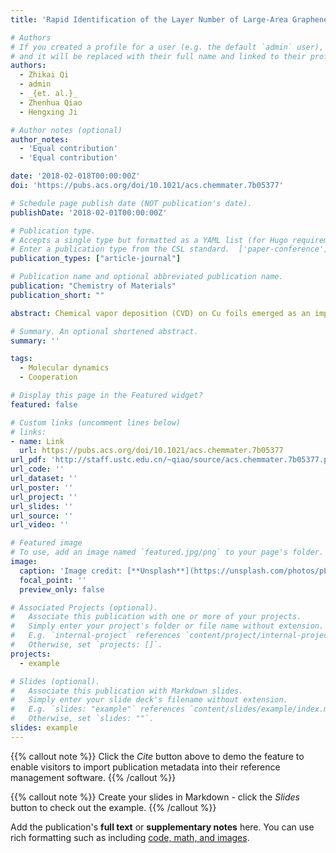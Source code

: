 ```yaml
---
title: 'Rapid Identification of the Layer Number of Large-Area Graphene on Copper'

# Authors
# If you created a profile for a user (e.g. the default `admin` user), write the username (folder name) here
# and it will be replaced with their full name and linked to their profile.
authors:
  - Zhikai Qi
  - admin
  - _{et. al.}_
  - Zhenhua Qiao
  - Hengxing Ji

# Author notes (optional)
author_notes:
  - 'Equal contribution'
  - 'Equal contribution'

date: '2018-02-018T00:00:00Z'
doi: 'https://pubs.acs.org/doi/10.1021/acs.chemmater.7b05377'

# Schedule page publish date (NOT publication's date).
publishDate: '2018-02-01T00:00:00Z'

# Publication type.
# Accepts a single type but formatted as a YAML list (for Hugo requirements).
# Enter a publication type from the CSL standard.  ['paper-conference']
publication_types: ["article-journal"]

# Publication name and optional abbreviated publication name.
publication: "Chemistry of Materials"
publication_short: ""

abstract: Chemical vapor deposition (CVD) on Cu foils emerged as an important method for preparing high-quality and large-area graphene films for practical applications. However, to date it remains challenging to rapidly identify the structural features, especially the layer numbers, of CVD-graphene directly on Cu substrate. Herein, we report an O-2-plasma-assisted approach for identifying the coverage, wrinkles, domain size, and layer number of large-area graphene films on Cu foils by optical microscopy. The wrinkles and grain boundaries of five-layer graphene can be observed with a grayscale increment of similar to 23.4% per one graphene layer after O-2-plasma treatment for only 15 s, which allows for checking graphene on Cu foils with a sample size of 17 cm x 20 cm in a few minutes. The Raman spectroscopy and X-ray photoelectron spectroscopy presents a strong layer number dependence of both the plasma induced graphene defects and Cu oxides, which, as indicated by molecular dynamic simulation, is responsible for the improved image contrast as a result of the interaction between O-ions and graphene with different layer numbers. We expect that this O-2-plasma-assisted method would be applied to meter-scale samples if atmospheric-pressure plasma is used and therefore will be beneficial for the fast evaluation of CVD-graphene in both laboratory and industry.

# Summary. An optional shortened abstract.
summary: ''

tags:
  - Molecular dynamics
  - Cooperation

# Display this page in the Featured widget?
featured: false

# Custom links (uncomment lines below)
# links:
- name: Link
  url: https://pubs.acs.org/doi/10.1021/acs.chemmater.7b05377
url_pdf: 'http://staff.ustc.edu.cn/~qiao/source/acs.chemmater.7b05377.pdf'
url_code: ''
url_dataset: ''
url_poster: ''
url_project: ''
url_slides: ''
url_source: ''
url_video: ''

# Featured image
# To use, add an image named `featured.jpg/png` to your page's folder.
image:
  caption: 'Image credit: [**Unsplash**](https://unsplash.com/photos/pLCdAaMFLTE)'
  focal_point: ''
  preview_only: false

# Associated Projects (optional).
#   Associate this publication with one or more of your projects.
#   Simply enter your project's folder or file name without extension.
#   E.g. `internal-project` references `content/project/internal-project/index.md`.
#   Otherwise, set `projects: []`.
projects:
  - example

# Slides (optional).
#   Associate this publication with Markdown slides.
#   Simply enter your slide deck's filename without extension.
#   E.g. `slides: "example"` references `content/slides/example/index.md`.
#   Otherwise, set `slides: ""`.
slides: example
---
```


{{% callout note %}}
Click the _Cite_ button above to demo the feature to enable visitors to import publication metadata into their reference management software.
{{% /callout %}}

{{% callout note %}}
Create your slides in Markdown - click the _Slides_ button to check out the example.
{{% /callout %}}

Add the publication's **full text** or **supplementary notes** here. You can use rich formatting such as including [code, math, and images](https://docs.hugoblox.com/content/writing-markdown-latex/).
